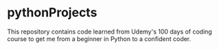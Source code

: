 # pythonProjects
This repository contains code learned from Udemy's 100 days of coding course to get me from a beginner in Python to a confident coder.
